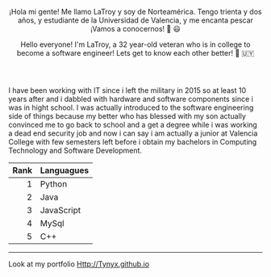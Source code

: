 <header>
<!-- Trying to get the readers attention by typing in two different languages and utulizing the Header tab to show my HTML skills --!>
  
¡Hola mi gente! Me llamo LaTroy y soy de Norteamérica. Tengo trienta y dos años, y estudiante de la Universidad de Valencia, y me encanta pescar ¡Vamos a conocernos! 👋 😃 

Hello everyone! I'm LaTroy, a 32 year-old veteran who is in college to become a software engineer! Lets get to know each other better! 🫡 🇺🇾 

</header>


<Body>
<p>I have been working with IT since i left the military in 2015 so at least 10 years after and i dabbled with hardware and software components since i was in hight school. I was actually introduced to the software engineering side of things because my better who has blessed with my son actually convinced me to go back to school and a get a degree while i was working a dead end security job and now i can say i am actually a junior at Valencia College with few semesters left before i obtain my bachelors in Computing Technology and Software Development. </p>


| Rank | Languagues |
|-----:|---------------|
|     1|    Python     |
|     2|     Java      |
|     3|  JavaScript   |
|     4|    MySql      |
|     5|     C++       |



---

Look at my portfolio [ Http://Tynyx.github.io](https://tynyx.github.io/)

</footer>

